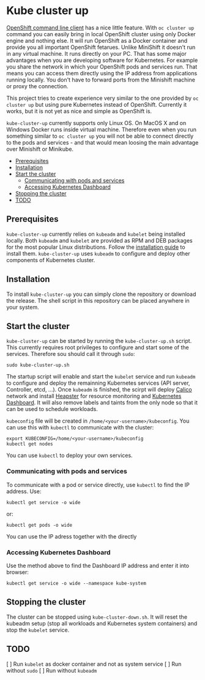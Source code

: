 # Kube cluster up

[OpenShift command line client](https://www.openshift.org/download.html#oc-platforms) has a nice little feature. With `oc cluster up` command you can easily bring in local OpenShift cluster using only Docker engine and nothing else. It will run OpenShift as a Docker container and provide you all important OpenShift fetarues. Unlike MiniShift it doesn't run in any virtual machine. It runs directly on your PC. That has some major advantages when you are developing software for Kubernetes. For example you share the network in which your OpenShift pods and services run. That means you can access them directly using the IP address from applications running locally. You don't have to forward ports from the Minishift machine or proxy the connection.

This project tries to create experience very similar to the one provided by `oc cluster up` but using pure Kubernetes instead of OpenShift. Currently it works, but it is not yet as nice and simple as OpenShift is.

`kube-cluster-up` currently supports only Linux OS. On MacOS X and on Windows Docker runs inside virtual machine. Therefore even when you run something similar to `oc cluster up` you will not be able to connect directly to the pods and services - and that would mean loosing the main advantage over Minishift or Minikube.

<!-- TOC depthFrom:2 -->

- [Prerequisites](#prerequisites)
- [Installation](#installation)
- [Start the cluster](#start-the-cluster)
    - [Communicating with pods and services](#communicating-with-pods-and-services)
    - [Accessing Kubernetes Dashboard](#accessing-kubernetes-dashboard)
- [Stopping the cluster](#stopping-the-cluster)
- [TODO](#todo)

<!-- /TOC -->

## Prerequisites

`kube-cluster-up` currently relies on `kubeadm` and `kubelet` being installed locally. Both `kubeadm` and `kubelet` are provided as RPM and DEB packages for the most popular Linux distributions. Follow the [installation guide](https://kubernetes.io/docs/setup/independent/install-kubeadm/#installing-kubeadm-kubelet-and-kubectl) to install them. `kube-cluster-up` uses `kubeadm` to configure and deploy other components of Kubernetes cluster. 

## Installation

To install `kube-cluster-up` you can simply clone the repository or download the release. The shell script in this repository can be placed anywhere in your system.

## Start the cluster

`kube-cluster-up` can be started by running the `kube-cluster-up.sh` script. This currently requires root privileges to configure and start some of the services. Therefore sou should call it through `sudo`:
```
sudo kube-cluster-up.sh
```

The startup script will enable and start the `kubelet` service and run `kubeadm` to configure and deploy the remainning Kubernetes services (API server, Controller, etcd, ...). Once `kubeadm` is finished, the scirpt will deploy [Calico](https://www.projectcalico.org//) network and install [Heapster](https://github.com/kubernetes/heapster) for resource monitoring and [Kubernetes Dashboard](https://github.com/kubernetes/dashboard). It will also remove labels and taints from the only node so that it can be used to schedule workloads.

`kubeconfig` file will be created in `/home/<your-username>/kubeconfig`. You can use this with `kubectl` to communicate with the cluster:
```
export KUBECONFIG=/home/<your-username>/kubeconfig
kubectl get nodes
```

You can use `kubectl` to deploy your own services.

### Communicating with pods and services

To communicate with a pod or service directly, use `kubectl` to find the IP address. Use:
```
kubectl get service -o wide
```

or:
```
kubectl get pods -o wide
```

You can use the IP adress together with the directly

### Accessing Kubernetes Dashboard

Use the method above to find the Dashboard IP address and enter it into browser:
```
kubectl get service -o wide --namespace kube-system
```

## Stopping the cluster

The cluster can be stopped using `kube-cluster-down.sh`. It will reset the kubeadm setup (stop all workloads and Kubernetes system containers) and stop the `kubelet` service.

## TODO

[ ] Run `kubelet` as docker container and not as system service
[ ] Run without `sudo`
[ ] Run without `kubeadm`
